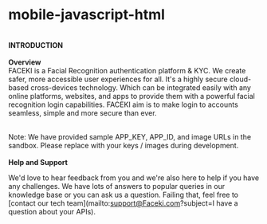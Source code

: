 # mobile-javascript-html
 <br> <b>INTRODUCTION  </b></br>
  <br> <b>Overview  </b></br>
FACEKI is a Facial Recognition authentication platform & KYC. We create safer, more accessible user experiences for all. It's a highly secure cloud-based cross-devices technology. Which can be integrated easily with any online platforms, websites, and apps to provide them with a powerful facial recognition login capabilities. FACEKI aim is to make login to accounts seamless, simple and more secure than ever.

 <br>
Note: We have provided sample APP_KEY, APP_ID, and image URLs in the sandbox. Please replace with your keys / images during development.
 <br>
 <br> <b>Help and Support</b></br>
 
 We'd love to hear feedback from you and we're also here to help if you have any challenges. We have lots of answers to popular queries in our knowledge base or you can ask us a question. Failing that, feel free to [contact our tech team](mailto:support@Faceki.com?subject=I have a question about your APIs).
 <br>
 
